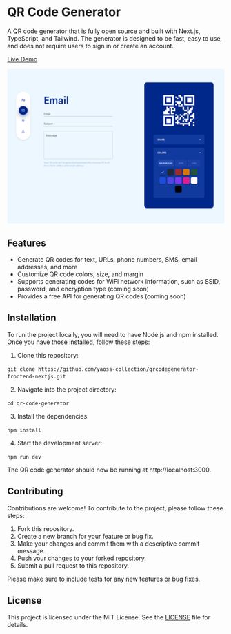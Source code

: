 # QR Code Generator

A QR code generator that is fully open source and built with Next.js, TypeScript, and Tailwind. The generator is designed to be fast, easy to use, and does not require users to sign in or create an account.

[Live Demo](https://qrcode.yaoss-collection.com)

![screenshot](/screenshot.png)

## Features

- Generate QR codes for text, URLs, phone numbers, SMS, email addresses, and more
- Customize QR code colors, size, and margin
- Supports generating codes for WiFi network information, such as SSID, password, and encryption type (coming soon)
- Provides a free API for generating QR codes (coming soon)

## Installation

To run the project locally, you will need to have Node.js and npm installed. Once you have those installed, follow these steps:

1. Clone this repository:

```git clone https://github.com/yaoss-collection/qrcodegenerator-frontend-nextjs.git```

2. Navigate into the project directory:

```cd qr-code-generator```

3. Install the dependencies:

```npm install```

4. Start the development server:

```npm run dev```


The QR code generator should now be running at http://localhost:3000.

## Contributing

Contributions are welcome! To contribute to the project, please follow these steps:

1. Fork this repository.
2. Create a new branch for your feature or bug fix.
3. Make your changes and commit them with a descriptive commit message.
4. Push your changes to your forked repository.
5. Submit a pull request to this repository.

Please make sure to include tests for any new features or bug fixes.

## License

This project is licensed under the MIT License. See the [LICENSE](LICENSE) file for details.
